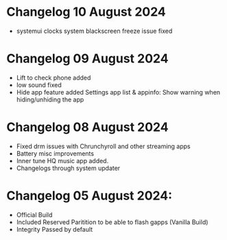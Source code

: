 # Changelog 10 August 2024
- systemui clocks system blackscreen freeze issue fixed

# Changelog 09 August 2024
- Lift to check phone added
- low sound fixed
- Hide app feature added Settings app list & appinfo: Show warning when hiding/unhiding the app

# Changelog 08 August 2024
- Fixed drm issues with Chrunchyroll and other streaming apps
- Battery misc improvements
- Inner tune HQ music app added.
- Changelogs through system updater

# Changelog 05 August 2024:
- Official Build
- Included Reserved Paritition to be able to flash gapps (Vanilla Build)
- Integrity Passed by default
